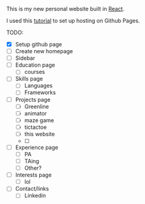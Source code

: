 This is my new personal website built in [React](https://reactjs.org).

I used this [tutorial](https://github.com/gitname/react-gh-pages) to set up hosting on Github Pages.

TODO:

- [X] Setup github page
- [ ] Create new homepage
- [ ] Sidebar
- [ ] Education page
  - [ ] courses
- [ ] Skills page
  - [ ] Languages
  - [ ] Frameworks
- [ ] Projects page
  - [ ] Greenline
  - [ ] animator
  - [ ] maze game
  - [ ] tictactoe
  - [ ] this website
  - [ ]
- [ ] Experience page
  - [ ] PA
  - [ ] TAing
  - [ ] Other?
- [ ] Interests page
  - [ ] lol
- [ ] Contact/links
  - [ ] Linkedin
